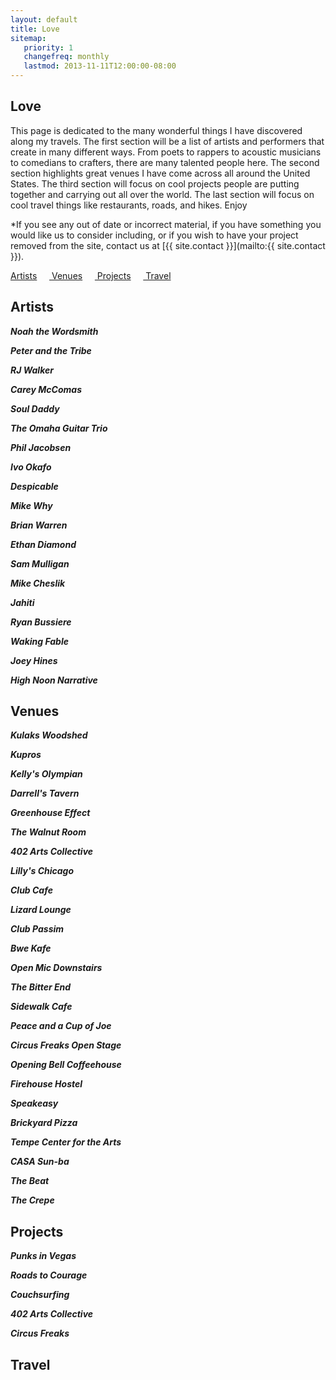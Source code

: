 ```yaml
---
layout: default
title: Love
sitemap:
   priority: 1
   changefreq: monthly
   lastmod: 2013-11-11T12:00:00-08:00
---
```


Love
----

This page is dedicated to the many wonderful things I have discovered along my travels. The first section will be a list of artists and performers that create in many different ways. From poets to rappers to acoustic musicians to comedians to crafters, there are many talented people here. The second section highlights great venues I have come across all around the United States. The third section will focus on cool projects people are putting together and carrying out all over the world. The last section will focus on cool travel things like restaurants, roads, and hikes. Enjoy

*If you see any out of date or incorrect material, if you have something you would like us to consider including, or if you wish to have your project removed from the site, contact us at [{{ site.contact }}](mailto:{{ site.contact }}).

<a href = "#Artists"> Artists</a>&nbsp;&nbsp;&nbsp;&nbsp;&nbsp;<a href = "#Venues"> Venues</a>&nbsp;&nbsp;&nbsp;&nbsp;&nbsp;<a href = "#Projects"> Projects</a>&nbsp;&nbsp;&nbsp;&nbsp;&nbsp;<a href = "#Travel"> Travel</a>

<a name="Artists"></a>
Artists
---
***Noah the Wordsmith***

***Peter and the Tribe***

***RJ Walker***

***Carey McComas***

***Soul Daddy***

***The Omaha Guitar Trio***

***Phil Jacobsen***

***Ivo Okafo***

***Despicable***

***Mike Why***

***Brian Warren***

***Ethan Diamond***

***Sam Mulligan***

***Mike Cheslik***

***Jahiti***

***Ryan Bussiere***

***Waking Fable***

***Joey Hines***

***High Noon Narrative***

<a name="Venues"></a>
Venues
---
***Kulaks Woodshed***

***Kupros***

***Kelly's Olympian***

***Darrell's Tavern***

***Greenhouse Effect***

***The Walnut Room***

***402 Arts Collective***

***Lilly's Chicago***

***Club Cafe***

***Lizard Lounge***

***Club Passim***

***Bwe Kafe***

***Open Mic Downstairs***

***The Bitter End***

***Sidewalk Cafe***

***Peace and a Cup of Joe***

***Circus Freaks Open Stage***

***Opening Bell Coffeehouse***

***Firehouse Hostel***

***Speakeasy***

***Brickyard Pizza***

***Tempe Center for the Arts***

***CASA Sun-ba***

***The Beat***

***The Crepe***


<a name="Projects"></a>
Projects
---
***Punks in Vegas***

***Roads to Courage***

***Couchsurfing***

***402 Arts Collective***

***Circus Freaks***


<a name="Travel"></a>
Travel
---

